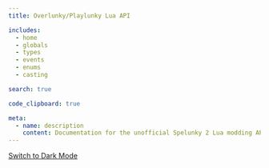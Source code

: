 ```yaml
---
title: Overlunky/Playlunky Lua API

includes:
  - home
  - globals
  - types
  - events
  - enums
  - casting

search: true

code_clipboard: true

meta:
  - name: description
    content: Documentation for the unofficial Spelunky 2 Lua modding API
---
```


[Switch to Dark Mode](index.html)

